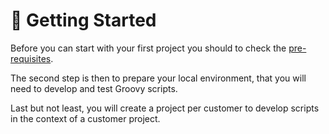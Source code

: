 # 🚀 Getting Started

Before you can start with your first project you should to check the [pre-requisites](https://www.notion.so/Pre-Requisites-7deb11c4cf894c33b76456ab85cad596?pvs=21).

The second step is then to prepare your local environment, that you will need to develop and test Groovy scripts.

Last but not least, you will create a project per customer to develop scripts in the context of a customer project.
